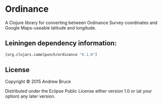 # Ordinance

A Clojure library for converting between Ordinance Survey coordinates and
Google Maps-useable latitude and longitude.

## Leiningen dependency information:

```clojure
[org.clojars.camelpunch/ordinance "0.1.0"]
```

## License

Copyright © 2015 Andrew Bruce

Distributed under the Eclipse Public License either version 1.0 or (at
your option) any later version.
